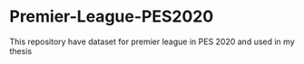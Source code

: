# Premier-League-PES2020
This repository have dataset for premier league in PES 2020 and used in my thesis
